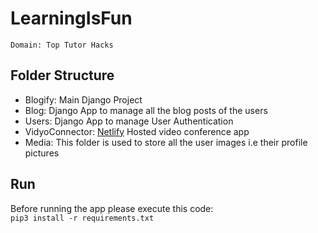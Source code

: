 # LearningIsFun
`Domain: Top Tutor Hacks`
## Folder Structure
- Blogify: Main Django Project<br/>
- Blog: Django App to manage all the blog posts of the users<br/>
- Users: Django App to manage User Authentication<br/>
- VidyoConnector: [Netlify](https://peaceful-swirles-0b40fb.netlify.app/) Hosted video conference app<br/>
- Media: This folder is used to store all the user images i.e their profile pictures<br/>
## Run
Before running the app please execute this code:<br/>
`pip3 install -r requirements.txt`<br/>
